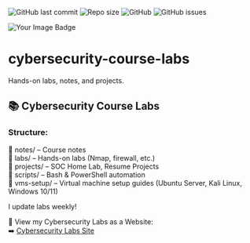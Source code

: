 ![GitHub last commit](https://img.shields.io/github/last-commit/atifkaloodi1/cybersecurity-course-labs)
![Repo size](https://img.shields.io/github/repo-size/atifkaloodi1/cybersecurity-course-labs)
![GitHub](https://img.shields.io/github/license/atifkaloodi1/cybersecurity-course-labs)
![GitHub issues](https://img.shields.io/github/issues/atifkaloodi1/cybersecurity-course-labs)

<img src="https://tryhackme-badges.s3.amazonaws.com/atifkaloodi12.png" alt="Your Image Badge" />


# cybersecurity-course-labs
Hands-on labs, notes, and projects.


## 📚 Cybersecurity Course Labs

### Structure:

📁 notes/       – Course notes  
📁 labs/        – Hands-on labs (Nmap, firewall, etc.)  
📁 projects/    – SOC Home Lab, Resume Projects  
📁 scripts/     – Bash & PowerShell automation  
📁 vms-setup/   – Virtual machine setup guides (Ubuntu Server, Kali Linux, Windows 10/11)


I update labs weekly!


📢 View my Cybersecurity Labs as a Website:  
➡️ [Cybersecurity Labs Site](https://atifkaloodi1.github.io/cybersecurity-course-labs/)
